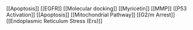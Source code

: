 [[Apoptosis]]
[[EGFR]]
[[Molecular docking]]
[[Myricetin]]
[[MMP]]
[[P53 Activation]]
[[Apoptosis]]
[[Mitochondrial Pathway]]
[[G2/m Arrest]]
[[Endoplasmic Reticulum Stress (Ers)]]
